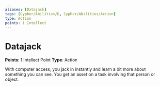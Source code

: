 ```yaml
---
aliases: [Datajack]
tags: [Cypher/Abilities/D, Cypher/Abilities/Action]
type: Action
points: 1 Intellect
---
```


# Datajack

**Points**: 1 Intellect Point
**Type**: Action

With computer access, you jack in instantly and learn a bit more about something you can see. You get an asset on a task involving that person or object.
